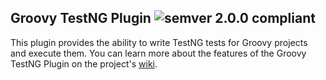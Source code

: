 ## Groovy TestNG Plugin ![semver 2.0.0 compliant](http://img.shields.io/badge/semver-2.0.0-brightgreen.svg?style=flat-square)

This plugin provides the ability to write TestNG tests for Groovy projects and execute them. You can learn more about the features of the Groovy TestNG Plugin on the project's [wiki](https://github.com/inversoft/savant-groovy-testng-plugin/wiki/Home).
